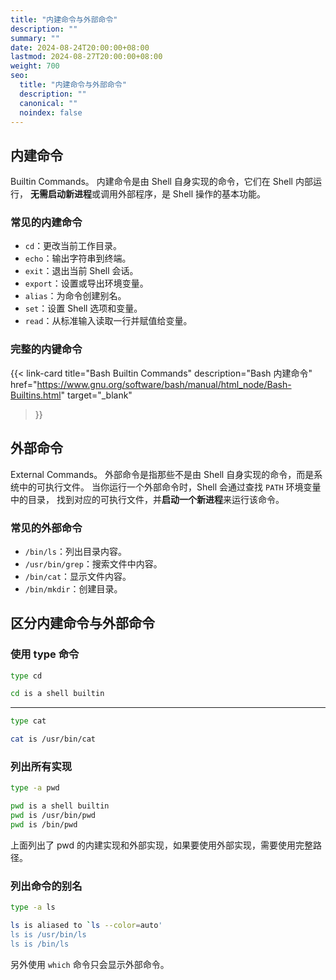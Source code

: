 ```yaml
---
title: "内建命令与外部命令"
description: ""
summary: ""
date: 2024-08-24T20:00:00+08:00
lastmod: 2024-08-27T20:00:00+08:00
weight: 700
seo:
  title: "内建命令与外部命令"
  description: ""
  canonical: ""
  noindex: false
---
```


## 内建命令

Builtin Commands。
内建命令是由 Shell 自身实现的命令，它们在 Shell 内部运行，
**无需启动新进程**或调用外部程序，是 Shell 操作的基本功能。

### 常见的内建命令

* `cd`：更改当前工作目录。
* `echo`：输出字符串到终端。
* `exit`：退出当前 Shell 会话。
* `export`：设置或导出环境变量。
* `alias`：为命令创建别名。
* `set`：设置 Shell 选项和变量。
* `read`：从标准输入读取一行并赋值给变量。

### 完整的内键命令

{{< link-card
  title="Bash Builtin Commands"
  description="Bash 内建命令"
  href="https://www.gnu.org/software/bash/manual/html_node/Bash-Builtins.html"
  target="_blank"
>}}

## 外部命令

External Commands。
外部命令是指那些不是由 Shell 自身实现的命令，而是系统中的可执行文件。
当你运行一个外部命令时，Shell 会通过查找 `PATH` 环境变量中的目录，
找到对应的可执行文件，并**启动一个新进程**来运行该命令。

### 常见的外部命令

* `/bin/ls`：列出目录内容。
* `/usr/bin/grep`：搜索文件中内容。
* `/bin/cat`：显示文件内容。
* `/bin/mkdir`：创建目录。

## 区分内建命令与外部命令

### 使用 type 命令

```bash {frame="none"}
type cd
```

```bash {frame="none"}
cd is a shell builtin
```

***

```bash {frame="none"}
type cat
```

```bash {frame="none"}
cat is /usr/bin/cat
```

### 列出所有实现

```bash {frame="none"}
type -a pwd
```

```bash {frame="none"}
pwd is a shell builtin
pwd is /usr/bin/pwd
pwd is /bin/pwd
```

上面列出了 pwd 的内建实现和外部实现，如果要使用外部实现，需要使用完整路径。

### 列出命令的别名

```bash {frame="none"}
type -a ls
```

```bash {frame="none"}
ls is aliased to `ls --color=auto'
ls is /usr/bin/ls
ls is /bin/ls
```

另外使用 `which` 命令只会显示外部命令。
